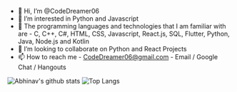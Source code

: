 - 👋 Hi, I’m @CodeDreamer06
- 👀 I’m interested in Python and Javascript
- 🧠 The programming languages and technologies that I am familiar with are - C, C++, C#, HTML, CSS, Javascript, React.js, SQL, Flutter, Python, Java, Node.js and Kotlin
- 💞️ I’m looking to collaborate on Python and React Projects
- 📫 How to reach me - CodeDreamer06@gmail.com - Email / Google Chat / Hangouts

![Abhinav's github stats](https://github-readme-stats.vercel.app/api?username=codedreamer06)
![Top Langs](https://github-readme-stats.vercel.app/api/top-langs/?username=codedreamer06)

<!---
CodeDreamer06/CodeDreamer06 is a ✨ special ✨ repository because its `README.md` (this file) appears on your GitHub profile.
You can click the Preview link to take a look at your changes.
--->
